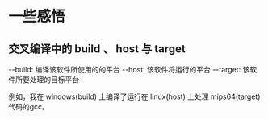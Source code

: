 
# 一些感悟

## 交叉编译中的 build 、 host 与 target

--build: 编译该软件所使用的的平台
--host: 该软件将运行的平台
--target: 该软件所要处理的目标平台

例如，我在 windows(build) 上编译了运行在 linux(host) 上处理 mips64(target) 代码的gcc。

